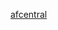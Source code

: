  [afcentral](https://user-images.githubusercontent.com/75373580/180165887-a4ca9f2d-f851-47be-bfd2-2f4481ed66ce.png)
